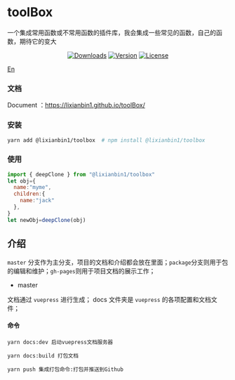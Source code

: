 # toolBox

一个集成常用函数或不常用函数的插件库，我会集成一些常见的函数，自己的函数，期待它的变大

<p align="center">
  <a href="https://npmcharts.com/compare/@lixianbin1/toolbox?minimal=true"><img src="https://img.shields.io/npm/dm/@lixianbin1/toolbox.svg?sanitize=true" alt="Downloads"></a>
  <a href="https://www.npmjs.com/package/@lixianbin1/toolbox"><img src="https://img.shields.io/npm/v/@lixianbin1/toolbox.svg?sanitize=true" alt="Version"></a>
  <a href="https://www.npmjs.com/package/@lixianbin1/toolbox"><img src="https://img.shields.io/npm/l/@lixianbin1/toolbox.svg?sanitize=true" alt="License"></a>
</p>

[En](./README_zh-cn.md)

### 文档

Document ：https://lixianbin1.github.io/toolBox/

### 安装

```sh
yarn add @lixianbin1/toolbox  # npm install @lixianbin1/toolbox
```

### 使用

```js
import { deepClone } from "@lixianbin1/toolbox"
let obj={
  name:"myme",
  children:{
    name:"jack"
  },
}
let newObj=deepClone(obj)
```

## 介绍

`master` 分支作为主分支，项目的文档和介绍都会放在里面；`package`分支则用于包的编辑和维护；`gh-pages`则用于项目文档的展示工作；

- master

文档通过 `vuepress` 进行生成； docs 文件夹是 `vuepress` 的各项配置和文档文件；

#### 命令

```
yarn docs:dev 启动vuepress文档服务器

yarn docs:build 打包文档

yarn push 集成打包命令:打包并推送到Github
```
